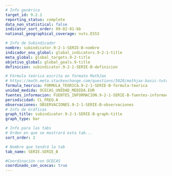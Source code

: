 ```yaml
---
# Info genérica
target_id: 9.2.1
reporting_status: complete
data_non_statistical: false
indicator_sort_order: 09-02-01-bb
national_geographical_coverage: nuts.ES53

# Info de Subindicador
nombre: subindicator.9-2-1-SERIE-B-nombre
indicador_onu_global: global_indicators.9-2-1-title
meta_global: global_targets.9-2-title
objetivo_global: global_goals.9-title
definicion: subindicator.9-2-1-SERIE-B-definicion

# Fórmula teórica escrita en formato MathJax
# https://math.meta.stackexchange.com/questions/5020/mathjax-basic-tutorial-and-quick-reference
formula_teorica: FORMULA_TEORICA.9-2-1-SERIE-B-formula-teorica
unidad_medida: OCECAS_UNIDAD_MEDIDA.EUR
fuentes_informacion: FUENTES_INFORMACION.9-2-1-SERIE-B-fuentes-informacion
periodicidad: CL_FREQ.A
observaciones: OBSERVACIONES.9-2-1-SERIE-B-observaciones
# Info de Gráficas
graph_title: subindicator.9-2-1-SERIE-B-graph-title
graph_type: bar

# Info para las tabs
# Orden en que se mostrará esta tab...
sort_order: 2

# Nombre que tendrá la tab
tab_name: SERIE.SERIE_B

#Coordinación con OCECAS
coordinado_con_ocecas: true
---
```


